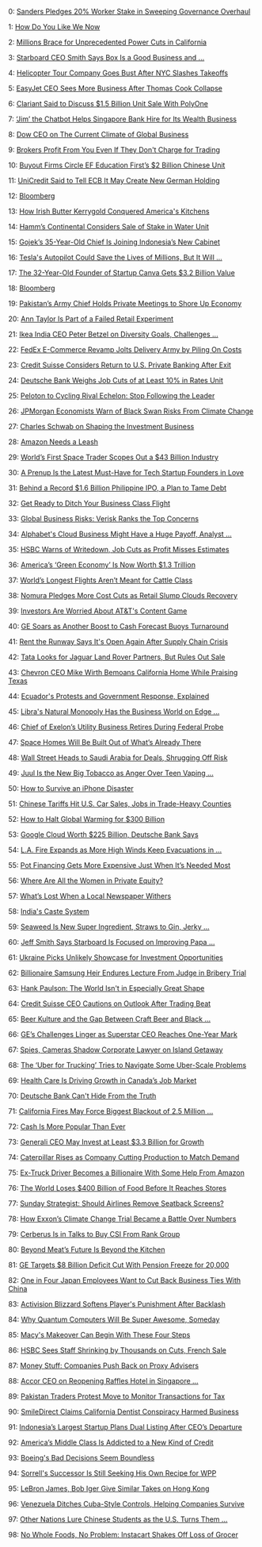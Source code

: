 0: 	 [Sanders Pledges 20% Worker Stake in Sweeping Governance Overhaul](https://www.bloomberg.com/news/articles/2019-10-14/sanders-pledges-20-worker-stake-in-sweeping-governance-overhaul) 

1: 	 [How Do You Like We Now](https://www.bloomberg.com/opinion/articles/2019-10-23/how-do-you-like-we-now) 

2: 	 [Millions Brace for Unprecedented Power Cuts in California](https://www.bloomberg.com/news/articles/2019-10-09/californians-brace-for-unprecedented-power-shutdown-to-millions) 

3: 	 [Starboard CEO Smith Says Box Is a Good Business and ...](https://www.bloomberg.com/news/videos/2019-10-24/starboard-ceo-smith-says-box-is-a-good-business-and-could-be-a-takeover-target-video) 

4: 	 [Helicopter Tour Company Goes Bust After NYC Slashes Takeoffs](https://www.bloomberg.com/news/articles/2019-10-14/helicopter-tour-company-goes-bust-after-nyc-slashes-takeoffs) 

5: 	 [EasyJet CEO Sees More Business After Thomas Cook Collapse](https://www.bloomberg.com/news/articles/2019-10-05/easyjet-ceo-sees-more-business-after-thomas-cook-collapse-welt) 

6: 	 [Clariant Said to Discuss $1.5 Billion Unit Sale With PolyOne](https://www.bloomberg.com/news/articles/2019-10-03/clariant-said-to-mull-1-5-billion-masterbatches-sale-to-polyone) 

7: 	 [‘Jim’ the Chatbot Helps Singapore Bank Hire for Its Wealth Business](https://www.bloomberg.com/news/articles/2019-10-07/-jim-the-chatbot-beats-humans-in-dbs-hiring-for-wealth-business) 

8: 	 [Dow CEO on The Current Climate of Global Business](https://www.bloomberg.com/news/videos/2019-10-07/dow-ceo-on-the-current-climate-of-global-business-video) 

9: 	 [Brokers Profit From You Even If They Don't Charge for Trading](https://www.bloomberg.com/news/articles/2019-10-10/brokers-profit-from-you-even-if-they-don-t-charge-for-trading) 

10: 	 [Buyout Firms Circle EF Education First’s $2 Billion Chinese Unit](https://www.bloomberg.com/news/articles/2019-10-23/hillhouse-permira-are-said-to-vie-for-ef-education-first-china) 

11: 	 [UniCredit Said to Tell ECB It May Create New German Holding](https://www.bloomberg.com/news/articles/2019-10-14/unicredit-tells-ecb-it-may-move-businesses-to-new-german-company) 

12: 	 [Bloomberg](https://www.bloomberg.com/news/audio/2019-10-11/binyamin-appelbaum-discusses-monetary-policy-podcast) 

13: 	 [How Irish Butter Kerrygold Conquered America's Kitchens](https://www.bloomberg.com/news/features/2019-10-02/how-irish-butter-kerrygold-conquered-america-s-kitchens) 

14: 	 [Hamm’s Continental Considers Sale of Stake in Water Unit](https://www.bloomberg.com/news/articles/2019-10-08/hamm-s-continental-is-said-to-mull-sale-of-stake-in-water-unit) 

15: 	 [Gojek’s 35-Year-Old Chief Is Joining Indonesia’s New Cabinet](https://www.bloomberg.com/news/articles/2019-10-21/gojek-co-founder-resigns-ceo-post-to-join-new-indonesian-cabinet) 

16: 	 [Tesla's Autopilot Could Save the Lives of Millions, But It Will ...](https://www.bloomberg.com/news/features/2019-10-09/tesla-s-autopilot-could-save-the-lives-of-millions-but-it-will-kill-some-people-first) 

17: 	 [The 32-Year-Old Founder of Startup Canva Gets $3.2 Billion Value](https://www.bloomberg.com/news/articles/2019-10-16/32-year-old-female-ceo-s-startup-gets-3-2-billion-valuation) 

18: 	 [Bloomberg](https://www.bloomberg.com/news/audio/2019-10-25/michael-spence-discusses-inequality-and-growth-podcast) 

19: 	 [Pakistan’s Army Chief Holds Private Meetings to Shore Up Economy](https://www.bloomberg.com/news/articles/2019-10-02/pakistan-s-army-chief-holds-private-meetings-to-shore-up-economy) 

20: 	 [Ann Taylor Is Part of a Failed Retail Experiment](https://www.bloomberg.com/opinion/articles/2019-10-04/ann-taylor-s-corporate-parent-is-a-failed-retail-experiment) 

21: 	 [Ikea India CEO Peter Betzel on Diversity Goals, Challenges ...](https://www.bloomberg.com/news/videos/2019-10-15/diversity-and-inclusion-are-at-the-heart-of-our-business-says-ikea-india-ceo-video) 

22: 	 [FedEx E-Commerce Revamp Jolts Delivery Army by Piling On Costs](https://www.bloomberg.com/news/articles/2019-10-28/fedex-e-commerce-revamp-jolts-delivery-army-by-piling-on-costs) 

23: 	 [Credit Suisse Considers Return to U.S. Private Banking After Exit](https://www.bloomberg.com/news/articles/2019-10-08/credit-suisse-weighs-return-to-u-s-private-banking-after-exit) 

24: 	 [Deutsche Bank Weighs Job Cuts of at Least 10% in Rates Unit](https://www.bloomberg.com/news/articles/2019-10-21/deutsche-bank-considers-job-cuts-of-at-least-10-in-rates-unit) 

25: 	 [Peloton to Cycling Rival Echelon: Stop Following the Leader](https://www.bloomberg.com/news/articles/2019-10-08/peloton-files-suit-accusing-rival-echelon-of-copying-business) 

26: 	 [JPMorgan Economists Warn of Black Swan Risks From Climate Change](https://www.bloomberg.com/news/articles/2019-10-11/jpmorgan-economists-warn-of-black-swan-risks-from-climate-change) 

27: 	 [Charles Schwab on Shaping the Investment Business](https://www.bloomberg.com/news/videos/2019-10-16/charles-schwab-on-shaping-the-investment-business-video) 

28: 	 [Amazon Needs a Leash](https://www.bloomberg.com/opinion/articles/2019-10-17/jeff-bezos-s-amazon-needs-a-leash-not-a-breakup) 

29: 	 [World’s First Space Trader Scopes Out a $43 Billion Industry](https://www.bloomberg.com/news/articles/2019-10-05/world-s-first-space-trader-scopes-out-a-43-billion-industry) 

30: 	 [A Prenup Is the Latest Must-Have for Tech Startup Founders in Love](https://www.bloomberg.com/news/articles/2019-10-11/prenup-is-latest-must-have-for-tech-startup-founders-in-love) 

31: 	 [Behind a Record $1.6 Billion Philippine IPO, a Plan to Tame Debt](https://www.bloomberg.com/news/articles/2019-10-01/in-record-1-6-billion-philippine-ipo-plan-a-move-to-tame-debt) 

32: 	 [Get Ready to Ditch Your Business Class Flight](https://www.bloomberg.com/opinion/articles/2019-10-29/climate-change-rail-companies-sign-up-to-flight-shame-movement) 

33: 	 [Global Business Risks: Verisk Ranks the Top Concerns](https://www.bloomberg.com/news/videos/2019-10-07/what-are-the-biggest-risks-to-global-businesses-video) 

34: 	 [Alphabet's Cloud Business Might Have a Huge Payoff, Analyst ...](https://www.bloomberg.com/news/videos/2019-10-28/alphabet-s-cloud-business-might-have-a-huge-payoff-analyst-perrin-says-video) 

35: 	 [HSBC Warns of Writedown, Job Cuts as Profit Misses Estimates](https://www.bloomberg.com/news/articles/2019-10-28/hsbc-embarks-on-massive-overhaul-after-profit-misses-estimates) 

36: 	 [America’s ‘Green Economy’ Is Now Worth $1.3 Trillion](https://www.bloomberg.com/news/articles/2019-10-15/america-s-green-economy-is-now-worth-1-4-trillion) 

37: 	 [World’s Longest Flights Aren’t Meant for Cattle Class](https://www.bloomberg.com/opinion/articles/2019-10-19/world-s-longest-flights-aren-t-meant-for-economy-class) 

38: 	 [Nomura Pledges More Cost Cuts as Retail Slump Clouds Recovery](https://www.bloomberg.com/news/articles/2019-10-29/nomura-sustains-profit-as-trading-gains-offset-retail-slump) 

39: 	 [Investors Are Worried About AT&amp;T's Content Game](https://www.bloomberg.com/news/articles/2019-10-04/investors-are-worried-about-at-t-s-content-game) 

40: 	 [GE Soars as Another Boost to Cash Forecast Buoys Turnaround](https://www.bloomberg.com/news/articles/2019-10-30/ge-jumps-as-new-boost-to-cash-flow-outlook-bolsters-turnaround) 

41: 	 [Rent the Runway Says It's Open Again After Supply Chain Crisis](https://www.bloomberg.com/news/articles/2019-10-08/rent-the-runway-says-it-s-open-again-after-supply-chain-crisis) 

42: 	 [Tata Looks for Jaguar Land Rover Partners, But Rules Out Sale](https://www.bloomberg.com/news/articles/2019-10-15/tata-chairman-awaiting-brexit-deal-says-tariffs-are-new-normal) 

43: 	 [Chevron CEO Mike Wirth Bemoans California Home While Praising Texas](https://www.bloomberg.com/news/articles/2019-10-09/chevron-ceo-wirth-bemoans-california-home-while-praising-texas) 

44: 	 [Ecuador's Protests and Government Response, Explained](https://www.bloomberg.com/news/articles/2019-10-08/why-ecuador-s-government-ran-after-raising-gas-prices-quicktake) 

45: 	 [Libra's Natural Monopoly Has the Business World on Edge ...](https://www.bloomberg.com/news/videos/2019-10-29/libra-s-natural-monopoly-has-the-business-world-on-edge-rep-foster-says-video) 

46: 	 [Chief of Exelon’s Utility Business Retires During Federal Probe](https://www.bloomberg.com/news/articles/2019-10-15/chief-of-exelon-s-utility-business-retires-amid-federal-probe) 

47: 	 [Space Homes Will Be Built Out of What’s Already There](https://www.bloomberg.com/news/articles/2019-10-23/can-humans-live-on-mars-elon-musk-inspired-this-startup) 

48: 	 [Wall Street Heads to Saudi Arabia for Deals, Shrugging Off Risk](https://www.bloomberg.com/news/articles/2019-10-23/wall-street-heads-to-saudi-arabia-for-deals-shrugging-off-risks) 

49: 	 [Juul Is the New Big Tobacco as Anger Over Teen Vaping ...](https://www.bloomberg.com/news/features/2019-10-10/juul-is-the-new-big-tobacco-as-anger-over-teen-vaping-escalates) 

50: 	 [How to Survive an iPhone Disaster](https://www.bloomberg.com/opinion/articles/2019-10-17/how-to-survive-a-business-threatening-iphone-disaster) 

51: 	 [Chinese Tariffs Hit U.S. Car Sales, Jobs in Trade-Heavy Counties](https://www.bloomberg.com/news/articles/2019-10-08/chinese-tariffs-hit-u-s-car-sales-jobs-in-trade-heavy-counties) 

52: 	 [How to Halt Global Warming for $300 Billion](https://www.bloomberg.com/news/articles/2019-10-23/how-to-halt-global-warming-for-300-billion) 

53: 	 [Google Cloud Worth $225 Billion, Deutsche Bank Says](https://www.bloomberg.com/news/articles/2019-10-03/google-cloud-worth-double-ibm-s-market-cap-deutsche-bank-says) 

54: 	 [L.A. Fire Expands as More High Winds Keep Evacuations in ...](https://www.bloomberg.com/news/articles/2019-10-29/l-a-evacuations-head-into-second-day-with-getty-fire-contained) 

55: 	 [Pot Financing Gets More Expensive Just When It’s Needed Most](https://www.bloomberg.com/news/articles/2019-10-24/pot-financing-getting-more-expensive-just-when-it-s-needed-most) 

56: 	 [Where Are All the Women in Private Equity?](https://www.bloomberg.com/news/articles/2019-10-03/where-are-all-the-women-in-private-equity) 

57: 	 [What’s Lost When a Local Newspaper Withers](https://www.bloomberg.com/opinion/articles/2019-10-08/reading-eagle-withers-along-with-local-reporting) 

58: 	 [India's Caste System](https://www.bloomberg.com/quicktake/india-s-caste-system) 

59: 	 [Seaweed Is New Super Ingredient, Straws to Gin, Jerky ...](https://www.bloomberg.com/news/articles/2019-10-23/seaweed-is-new-super-ingredient-straws-to-gin-jerky-sauerkraut) 

60: 	 [Jeff Smith Says Starboard Is Focused on Improving Papa ...](https://www.bloomberg.com/news/videos/2019-10-24/jeff-smith-says-starboard-is-focused-on-improving-papa-john-s-business-video) 

61: 	 [Ukraine Picks Unlikely Showcase for Investment Opportunities](https://www.bloomberg.com/news/articles/2019-10-29/ukraine-picks-port-on-edge-of-war-zone-to-serenade-investors) 

62: 	 [Billionaire Samsung Heir Endures Lecture From Judge in Bribery Trial](https://www.bloomberg.com/news/articles/2019-10-25/billionaire-samsung-heir-endures-tongue-lashing-in-graft-trial) 

63: 	 [Hank Paulson: The World Isn't in Especially Great Shape](https://www.bloomberg.com/news/articles/2019-10-31/hank-paulson-the-world-isn-t-in-especially-great-shape) 

64: 	 [Credit Suisse CEO Cautions on Outlook After Trading Beat](https://www.bloomberg.com/news/articles/2019-10-30/credit-suisse-results-bring-relief-to-thiam-after-spying-scandal) 

65: 	 [Beer Kulture and the Gap Between Craft Beer and Black ...](https://www.bloomberg.com/news/articles/2019-10-24/beer-kulture-and-the-gap-between-craft-beer-and-black-communities) 

66: 	 [GE’s Challenges Linger as Superstar CEO Reaches One-Year Mark](https://www.bloomberg.com/news/articles/2019-10-01/ge-s-challenges-linger-as-superstar-ceo-reaches-one-year-mark) 

67: 	 [Spies, Cameras Shadow Corporate Lawyer on Island Getaway](https://www.bloomberg.com/news/articles/2019-10-18/spies-cameras-shadow-corporate-lawyer-on-island-getaway) 

68: 	 [The ‘Uber for Trucking’ Tries to Navigate Some Uber-Scale Problems](https://www.bloomberg.com/news/articles/2019-10-29/convoy-the-uber-for-trucking-faces-complaints-of-low-prices) 

69: 	 [Health Care Is Driving Growth in Canada’s Job Market](https://www.bloomberg.com/news/articles/2019-10-10/health-care-business-services-are-driving-canadian-job-growth) 

70: 	 [Deutsche Bank Can't Hide From the Truth](https://www.bloomberg.com/opinion/articles/2019-10-30/deutsche-bank-can-t-hide-from-the-truth) 

71: 	 [California Fires May Force Biggest Blackout of 2.5 Million ...](https://www.bloomberg.com/news/articles/2019-10-25/pg-e-warns-of-biggest-blackout-ever-as-windstorm-approaches) 

72: 	 [Cash Is More Popular Than Ever](https://www.bloomberg.com/opinion/articles/2019-10-22/cash-is-more-popular-than-ever-in-a-zero-interest-rate-world) 

73: 	 [Generali CEO May Invest at Least $3.3 Billion for Growth](https://www.bloomberg.com/news/articles/2019-10-02/generali-ceo-may-invest-up-to-3-3-billion-to-expand-business) 

74: 	 [Caterpillar Rises as Company Cutting Production to Match Demand](https://www.bloomberg.com/news/articles/2019-10-23/caterpillar-cuts-2019-profit-outlook-global-growth-hamper-demand) 

75: 	 [Ex-Truck Driver Becomes a Billionaire With Some Help From Amazon](https://www.bloomberg.com/news/articles/2019-10-10/ex-truck-driver-becomes-a-billionaire-with-some-help-from-amazon) 

76: 	 [The World Loses $400 Billion of Food Before It Reaches Stores](https://www.bloomberg.com/news/articles/2019-10-14/the-world-loses-400-billion-of-food-before-it-reaches-stores) 

77: 	 [Sunday Strategist: Should Airlines Remove Seatback Screens?](https://www.bloomberg.com/news/articles/2019-10-17/amex-takes-aim-at-brex-with-new-card-offerings-for-startups) 

78: 	 [How Exxon’s Climate Change Trial Became a Battle Over Numbers](https://www.bloomberg.com/news/articles/2019-10-13/sunday-strategist-should-airlines-remove-seatback-screens) 

79: 	 [Cerberus Is in Talks to Buy CSI From Rank Group](https://www.bloomberg.com/news/articles/2019-10-23/how-exxon-s-climate-change-trial-became-a-battle-over-numbers) 

80: 	 [Beyond Meat’s Future Is Beyond the Kitchen](https://www.bloomberg.com/news/articles/2019-10-01/cerberus-is-said-to-be-in-talks-to-buy-csi-from-rank-group) 

81: 	 [GE Targets $8 Billion Deficit Cut With Pension Freeze for 20,000](https://www.bloomberg.com/opinion/articles/2019-10-28/bynd-earnings-beyond-meat-s-future-is-beyond-the-kitchen) 

82: 	 [One in Four Japan Employees Want to Cut Back Business Ties With China](https://www.bloomberg.com/news/articles/2019-10-07/ge-freezes-pension-benefits-to-cut-deficit-by-up-to-8-billion) 

83: 	 [Activision Blizzard Softens Player's Punishment After Backlash](https://www.bloomberg.com/news/articles/2019-10-05/one-in-four-japan-employees-want-china-business-tie-cuts-nikkei) 

84: 	 [Why Quantum Computers Will Be Super Awesome, Someday](https://www.bloomberg.com/news/articles/2019-10-11/activision-blizzard-aims-to-survive-china-firestorm-by-lying-low) 

85: 	 [Macy's Makeover Can Begin With These Four Steps](https://www.bloomberg.com/news/articles/2019-10-26/why-quantum-computers-will-be-super-awesome-someday-quicktake) 

86: 	 [HSBC Sees Staff Shrinking by Thousands on Cuts, French Sale](https://www.bloomberg.com/opinion/articles/2019-10-15/macy-s-makeover-can-begin-with-these-four-steps) 

87: 	 [Money Stuff: Companies Push Back on Proxy Advisers](https://www.bloomberg.com/news/articles/2019-10-07/hsbc-sees-headcount-shrinking-by-thousands-on-cuts-french-sale) 

88: 	 [Accor CEO on Reopening Raffles Hotel in Singapore ...](https://www.bloomberg.com/opinion/newsletters/2019-10-29/money-stuff-companies-push-back-on-proxy-advisers) 

89: 	 [Pakistan Traders Protest Move to Monitor Transactions for Tax](https://www.bloomberg.com/news/videos/2019-10-18/accor-ceo-on-reopening-raffles-hotel-in-singapore-business-strategy-in-europe-hong-kong-video) 

90: 	 [SmileDirect Claims California Dentist Conspiracy Harmed Business](https://www.bloomberg.com/news/articles/2019-10-29/pakistan-traders-protest-government-move-to-monitor-transactions) 

91: 	 [Indonesia’s Largest Startup Plans Dual Listing After CEO’s Departure](https://www.bloomberg.com/news/articles/2019-10-17/smiledirect-sinks-as-short-seller-tweet-says-stores-were-raided) 

92: 	 [America’s Middle Class Is Addicted to a New Kind of Credit](https://www.bloomberg.com/news/articles/2019-10-24/gojek-s-new-co-ceos-plan-dual-listing-after-makarim-s-departure) 

93: 	 [Boeing's Bad Decisions Seem Boundless](https://www.bloomberg.com/news/articles/2019-10-29/america-s-middle-class-is-getting-hooked-on-debt-with-100-rates) 

94: 	 [Sorrell's Successor Is Still Seeking His Own Recipe for WPP](https://www.bloomberg.com/opinion/articles/2019-10-18/boeing-s-bad-737-max-decisions-seem-boundless) 

95: 	 [LeBron James, Bob Iger Give Similar Takes on Hong Kong](https://www.bloomberg.com/opinion/articles/2019-10-02/wpp-s-mark-read-adds-new-cfo-for-post-sorrell-era) 

96: 	 [Venezuela Ditches Cuba-Style Controls, Helping Companies Survive](https://www.bloomberg.com/news/articles/2019-10-23/two-american-moguls-punt-on-hong-kong-and-only-one-gets-torched) 

97: 	 [Other Nations Lure Chinese Students as the U.S. Turns Them ...](https://www.bloomberg.com/news/articles/2019-10-16/venezuela-ditches-cuba-style-controls-helping-companies-survive) 

98: 	 [No Whole Foods, No Problem: Instacart Shakes Off Loss of Grocer](https://www.bloomberg.com/news/articles/2019-10-02/other-nations-lure-chinese-students-as-the-u-s-turns-them-away) 


